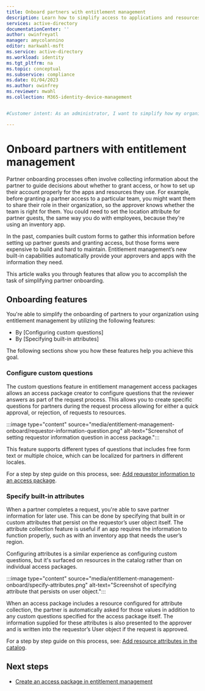 ```yaml
---
title: Onboard partners with entitlement management
description: Learn how to simplify access to applications and resources for onboarding partners of your organization.
services: active-directory
documentationCenter: ''
author: owinfreyatl
manager: amycolannino
editor: markwahl-msft
ms.service: active-directory
ms.workload: identity
ms.tgt_pltfrm: na
ms.topic: conceptual
ms.subservice: compliance
ms.date: 01/04/2023
ms.author: owinfrey
ms.reviewer: mwahl
ms.collection: M365-identity-device-management


#Customer intent: As an administrator, I want to simplify how my organization onboard partners using access governance features.

---
```


# Onboard partners with entitlement management

Partner onboarding processes often involve collecting information about the partner to guide decisions about whether to grant access, or how to set up their account properly for the apps and resources they use. For example, before granting a partner access to a particular team, you might want them to share their role in their organization, so the approver knows whether the team is right for them. You could need to set the location attribute for partner guests, the same way you do with employees, because they're using an inventory app.

In the past, companies built custom forms to gather this information before setting up partner guests and granting access, but those forms were expensive to build and hard to maintain. Entitlement management’s new built-in capabilities automatically provide your approvers and apps with the information they need.

This article walks you through features that allow you to accomplish the task of simplifying partner onboarding.

## Onboarding features

You're able to simplify the onboarding of partners to your organization using entitlement management by utilizing the following features:

- By [Configuring custom questions]
- By [Specifying built-in attributes]

The following sections show you how these features help you achieve this goal.

### Configure custom questions

The custom questions feature in entitlement management access packages allows an access package creator to configure questions that the reviewer answers as part of the request process. This allows you to create specific questions for partners during the request process allowing for either a quick approval, or rejection, of requests to resources.

:::image type="content" source="media/entitlement-management-onboard/requestor-information-question.png" alt-text="Screenshot of setting requestor information question in access package.":::

This feature supports different types of questions that includes free form text or multiple choice, which can be localized for partners in different locales.

For a step by step guide on this process, see: [Add requestor information to an access package](entitlement-management-access-package-create.md#create-request-policies).

### Specify built-in attributes

When a partner completes a request, you're able to save partner information for later use. This can be done by specifying that built in or custom attributes that persist on the requestor’s user object itself. The attribute collection feature is useful if an app requires the information to function properly, such as with an inventory app that needs the user’s region.

Configuring attributes is a similar experience as configuring custom questions, but it's surfaced on resources in the catalog rather than on individual access packages.

:::image type="content" source="media/entitlement-management-onboard/specify-attributes.png" alt-text="Screenshot of specifying attribute that persists on user object.":::

When an access package includes a resource configured for attribute collection, the partner is automatically asked for those values in addition to any custom questions specified for the access package itself. The information supplied for these attributes is also presented to the approver and is written into the requestor’s User object  if the request is approved.

For a step by step guide on this process, see: [Add resource attributes in the catalog](entitlement-management-catalog-create.md#add-resource-attributes-in-the-catalog).

## Next steps

- [Create an access package in entitlement management](entitlement-management-access-package-create.md)
